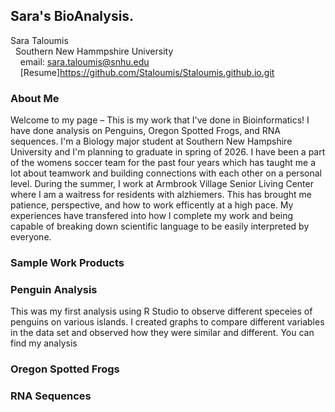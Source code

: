 ## Sara's BioAnalysis.

Sara Taloumis<br/>
&nbsp; Southern New Hammpshire University <br/>
&nbsp; &nbsp; email: sara.taloumis@snhu.edu<br/>
&nbsp; &nbsp; [Resume]https://github.com/Staloumis/Staloumis.github.io.git 


### About Me

Welcome to my page – This is my work that I've done in Bioinformatics! I have done analysis on Penguins, Oregon Spotted Frogs, and RNA sequences. 
I'm a Biology major student at Southern New Hampshire University and I'm planning to graduate in spring of 2026. I have been a part of the womens soccer team for the past four years which has taught me a lot about teamwork and building connections with each other on a personal level. During the summer, I work at Armbrook Village Senior Living Center where I am a waitress for residents with alzhiemers. This has brought me patience, perspective, and how to work efficently at a high pace. My experiences have transfered into how I complete my work and being capable of breaking down scientific language to be easily interpreted by everyone. 

### Sample Work Products

### Penguin Analysis 
This was my first analysis using R Studio to observe different speceies of penguins on various islands. I created graphs to compare different variables in the data set and observed how they were similar and different. You can find my analysis 

### Oregon Spotted Frogs

### RNA Sequences

